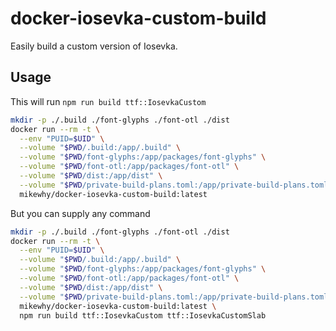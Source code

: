 # docker-iosevka-custom-build

Easily build a custom version of Iosevka.

## Usage

This will run `npm run build ttf::IosevkaCustom`

```sh
mkdir -p ./.build ./font-glyphs ./font-otl ./dist
docker run --rm -t \
  --env "PUID=$UID" \
  --volume "$PWD/.build:/app/.build" \
  --volume "$PWD/font-glyphs:/app/packages/font-glyphs" \
  --volume "$PWD/font-otl:/app/packages/font-otl" \
  --volume "$PWD/dist:/app/dist" \
  --volume "$PWD/private-build-plans.toml:/app/private-build-plans.toml" \
  mikewhy/docker-iosevka-custom-build:latest
```

But you can supply any command

```sh
mkdir -p ./.build ./font-glyphs ./font-otl ./dist
docker run --rm -t \
  --env "PUID=$UID" \
  --volume "$PWD/.build:/app/.build" \
  --volume "$PWD/font-glyphs:/app/packages/font-glyphs" \
  --volume "$PWD/font-otl:/app/packages/font-otl" \
  --volume "$PWD/dist:/app/dist" \
  --volume "$PWD/private-build-plans.toml:/app/private-build-plans.toml" \
  mikewhy/docker-iosevka-custom-build:latest \
  npm run build ttf::IosevkaCustom ttf::IosevkaCustomSlab
```

